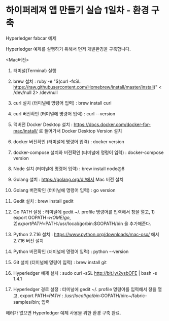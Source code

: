 # 하이퍼레져 앱 만들기 실습 1일차 - 환경 구축

Hyperledger fabcar 예제

Hyperledger 예제를 실행하기 위해서 먼저 개발환경을 구축합니다.

<Mac버전>

1. 터미널(Terminal) 실행

2. brew 설치 : ruby -e "$(curl -fsSL https://raw.githubusercontent.com/Homebrew/install/master/install)" < /dev/null 2> /dev/null

3. curl 설치 (터미널에 명령어 입력) : brew install curl

4. curl 버전확인 (터미널에 명령어 입력) : curl --version

5. 맥버전 Docker Desktop 설치 : https://docs.docker.com/docker-for-mac/install/ 로 들어가서 Docker Desktop Version 설치

6. docker 버전확인 (터미널에 명령어 입력) : docker version

7. docker-compose 설치와 버전확인 (터미널에 명령어 입력) : docker-compose version

8. Node 설치 (터미널에 명령어 입력) : brew install node@8

9. Golang 설치 : https://golang.org/dl/에서 Mac 버전 설치

10. Golang 버전확인 (터미널에 명령어 입력) : go version

11. Gedit 설치 : brew install gedit

12. Go PATH 설정 : 터미널에 gedit ~/. profile 명령어를 입력해서 창을 열고, 1) export GOPATH=$HOME/go, 2) export PATH=$PATH:/usr/local/go/bin:$GOPATH/bin 을 추가해준다.

13. Python 2.7.16 설치 : https://www.python.org/downloads/mac-osx/ 에서 2.7.16 버전 설치

14. Python 버전확인 (터미널에 명령어 입력) : python --version

15. Git 설치 (터미널에 명령어 입력) : brew install git

16. Hyperledger 예제 설치 : sudo curl -sSL http://bit.ly/2ysbOFE | bash -s 1.4.1

17. Hyperledger 경로 설정 : 터미널에 gedit ~/. profile 명령어를 입력해서 창을 열고, export PATH=$PATH:/usr/local/go/bin:$GOPATH/bin:~/fabric-samples/bin; 입력

에러가 없으면 Hyperledger 예제 사용을 위한 환경 구축 완료.
